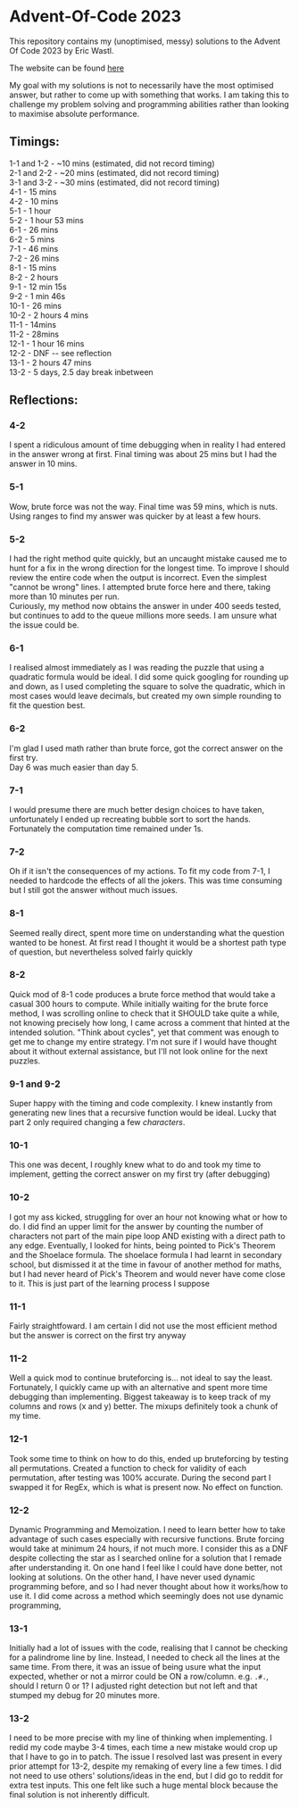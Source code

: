 # Advent-Of-Code 2023

This repository contains my (unoptimised, messy) solutions to the Advent Of Code 2023 by Eric Wastl.

The website can be found [here](https://adventofcode.com/)

My goal with my solutions is not to necessarily have the most optimised answer, but rather to come up with something that works. I am taking this to challenge my problem solving and programming abilities rather than looking to maximise absolute performance.

## Timings:
1-1 and 1-2 - ~10 mins (estimated, did not record timing)  
2-1 and 2-2 - ~20 mins (estimated, did not record timing)  
3-1 and 3-2 - ~30 mins (estimated, did not record timing)  
4-1 - 15 mins  
4-2 - 10 mins  
5-1 - 1 hour  
5-2 - 1 hour 53 mins  
6-1 - 26 mins   
6-2 - 5 mins  
7-1 - 46 mins  
7-2 - 26 mins  
8-1 - 15 mins  
8-2 - 2 hours  
9-1 - 12 min 15s  
9-2 - 1 min 46s  
10-1 - 26 mins  
10-2 - 2 hours 4 mins  
11-1 - 14mins  
11-2 - 28mins  
12-1 - 1 hour 16 mins  
12-2 - DNF -- see reflection  
13-1 - 2 hours 47 mins  
13-2 - 5 days, 2.5 day break inbetween  

## Reflections:  
### 4-2
I spent a ridiculous amount of time debugging when in reality I had entered in the answer wrong at first. Final timing was about 25 mins but I had the answer in 10 mins.  
### 5-1
Wow, brute force was not the way. Final time was 59 mins, which is nuts. Using ranges to find my answer was quicker by at least a few hours.
### 5-2 
I had the right method quite quickly, but an uncaught mistake caused me to hunt for a fix in the wrong direction for the longest time. To improve I should review the entire code when the output is incorrect. Even the simplest "cannot be wrong" lines. I attempted brute force here and there, taking more than 10 minutes per run.  
Curiously, my method now obtains the answer in under 400 seeds tested, but continues to add to the queue millions more seeds. I am unsure what the issue could be.
### 6-1
I realised almost immediately as I was reading the puzzle that using a quadratic formula would be ideal. I did some quick googling for rounding up and down, as I used completing the square to solve the quadratic, which in most cases would leave decimals, but created my own simple rounding to fit the question best.
### 6-2
I'm glad I used math rather than brute force, got the correct answer on the first try.  
Day 6 was much easier than day 5.
### 7-1
I would presume there are much better design choices to have taken, unfortunately I ended up recreating bubble sort to sort the hands. Fortunately the computation time remained under 1s.
### 7-2
Oh if it isn't the consequences of my actions. To fit my code from 7-1, I needed to hardcode the effects of all the jokers. This was time consuming but I still got the answer without much issues.
### 8-1
Seemed really direct, spent more time on understanding what the question wanted to be honest. At first read I thought it would be a shortest path type of question, but nevertheless solved fairly quickly
### 8-2
Quick mod of 8-1 code produces a brute force method that would take a casual 300 hours to compute. While initially waiting for the brute force method, I was scrolling online to check that it SHOULD take quite a while, not knowing precisely how long, I came across a comment that hinted at the intended solution. "Think about cycles", yet that comment was enough to get me to change my entire strategy. I'm not sure if I would have thought about it without external assistance, but I'll not look online for the next puzzles.
### 9-1 and 9-2
Super happy with the timing and code complexity. I knew instantly from generating new lines that a recursive function would be ideal. Lucky that part 2 only required changing a few *characters*.
### 10-1
This one was decent, I roughly knew what to do and took my time to implement, getting the correct answer on my first try (after debugging)
### 10-2
I got my ass kicked, struggling for over an hour not knowing what or how to do. I did find an upper limit for the answer by counting the number of characters not part of the main pipe loop AND existing with a direct path to any edge. Eventually, I looked for hints, being pointed to Pick's Theorem and the Shoelace formula. The shoelace formula I had learnt in secondary school, but dismissed it at the time in favour of another method for maths, but I had never heard of Pick's Theorem and would never have come close to it. This is just part of the learning process I suppose
### 11-1
Fairly straightfoward. I am certain I did not use the most efficient method but the answer is correct on the first try anyway
### 11-2
Well a quick mod to continue bruteforcing is... not ideal to say the least. Fortunately, I quickly came up with an alternative and spent more time debugging than implementing. Biggest takeaway is to keep track of my columns and rows (x and y) better. The mixups definitely took a chunk of my time.
### 12-1
Took some time to think on how to do this, ended up bruteforcing by testing all permutations. Created a function to check for validity of each permutation, after testing was 100% accurate. During the second part I swapped it for RegEx, which is what is present now. No effect on function.
### 12-2
Dynamic Programming and Memoization. I need to learn better how to take advantage of such cases especially with recursive functions. Brute forcing would take at minimum 24 hours, if not much more. I consider this as a DNF despite collecting the star as I searched online for a solution that I remade after understanding it. On one hand I feel like I could have done better, not looking at solutions. On the other hand, I have never used dynamic programming before, and so I had never thought about how it works/how to use it. I did come across a method which seemingly does not use dynamic programming, 
### 13-1
Initially had a lot of issues with the code, realising that I cannot be checking for a palindrome line by line. Instead, I needed to check all the lines at the same time. From there, it was an issue of being usure what the input expected, whether or not a mirror could be ON a row/column. e.g. `.#.`, should I return 0 or 1? I adjusted right detection but not left and that stumped my debug for 20 minutes more.
### 13-2
I need to be more precise with my line of thinking when implementing. I redid my code maybe 3-4 times, each time a new mistake would crop up that I have to go in to patch. The issue I resolved last was present in every prior attempt for 13-2, despite my remaking of every line a few times. I did not need to use others' solutions/ideas in the end, but I did go to reddit for extra test inputs. This one felt like such a huge mental block because the final solution is not inherently difficult.
